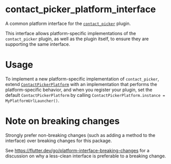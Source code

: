 # contact_picker_platform_interface

A common platform interface for the [`contact_picker`][1] plugin.

This interface allows platform-specific implementations of the `contact_picker`
plugin, as well as the plugin itself, to ensure they are supporting the
same interface.

# Usage

To implement a new platform-specific implementation of `contact_picker`, extend
[`ContactPickerPlatform`][2] with an implementation that performs the
platform-specific behavior, and when you register your plugin, set the default
`ContactPickerPlatform` by calling
`ContactPickerPlatform.instance = MyPlatformUrlLauncher()`.

# Note on breaking changes

Strongly prefer non-breaking changes (such as adding a method to the interface)
over breaking changes for this package.

See https://flutter.dev/go/platform-interface-breaking-changes for a discussion
on why a less-clean interface is preferable to a breaking change.

[1]: ../contact_picker
[2]: lib/contact_picker_platform_interface.dart